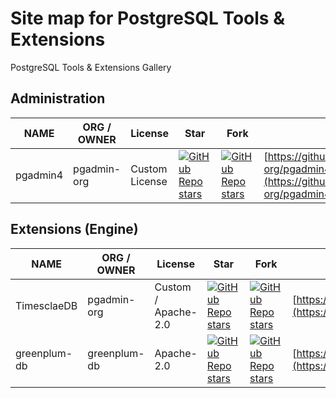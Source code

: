 # Site map for PostgreSQL Tools & Extensions
PostgreSQL Tools & Extensions Gallery

## Administration
NAME|ORG / OWNER|License|Star|Fork|URL
-|-|-|-|-|-
pgadmin4|pgadmin-org|Custom License|[![GitHub Repo stars](https://img.shields.io/github/stars/pgadmin-org/pgadmin4?style=social)](https://github.com/pgadmin-org/pgadmin4)|[![GitHub Repo stars](https://img.shields.io/github/forks/pgadmin-org/pgadmin4?style=social)](https://github.com/pgadmin-org/pgadmin4)|[https://github.com/pgadmin-org/pgadmin4](https://github.com/pgadmin-org/pgadmin4)

## Extensions (Engine)
NAME|ORG / OWNER|License|Star|Fork|URL
-|-|-|-|-|-
TimesclaeDB|pgadmin-org|Custom / Apache-2.0|[![GitHub Repo stars](https://img.shields.io/github/stars/timescale/timescaledb?style=social)](https://github.com/timescale/timescaledb)|[![GitHub Repo stars](https://img.shields.io/github/forks/timescale/timescaledb?style=social)](https://github.com/timescale/timescaledb)|[https://github.com/timescale/timescaledb](https://github.com/timescale/timescaledb)
greenplum-db|greenplum-db|Apache-2.0|[![GitHub Repo stars](https://img.shields.io/github/stars/greenplum-db/gpdb?style=social)](https://github.com/greenplum-db/gpdb)|[![GitHub Repo stars](https://img.shields.io/github/forks/greenplum-db/gpdb?style=social)](https://github.com/greenplum-db/gpdb)|[https://github.com/greenplum-db/gpdb](https://github.com/greenplum-db/gpdb)
